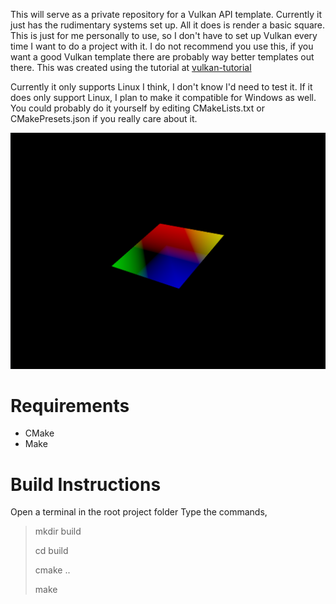 This will serve as a private repository for a Vulkan API template. Currently it just has the rudimentary systems set up. All it does is render a basic square. This is just for me personally to use, so I don't have to set up Vulkan every time I want to do a project with it. I do not recommend you use this, if you want a good Vulkan template there are probably way better templates out there. This was created using the tutorial at [vulkan-tutorial](https://vulkan-tutorial.com/Introduction)

Currently it only supports Linux I think, I don't know I'd need to test it. If it does only support Linux, I plan to make it compatible for Windows as well. You could probably do it yourself by editing CMakeLists.txt or CMakePresets.json if you really care about it.

![image](/spinningSquare.png)

# Requirements
- CMake
- Make

# Build Instructions
Open a terminal in the root project folder
Type the commands, 
> mkdir build
>
> cd build
>
> cmake ..
>
> make